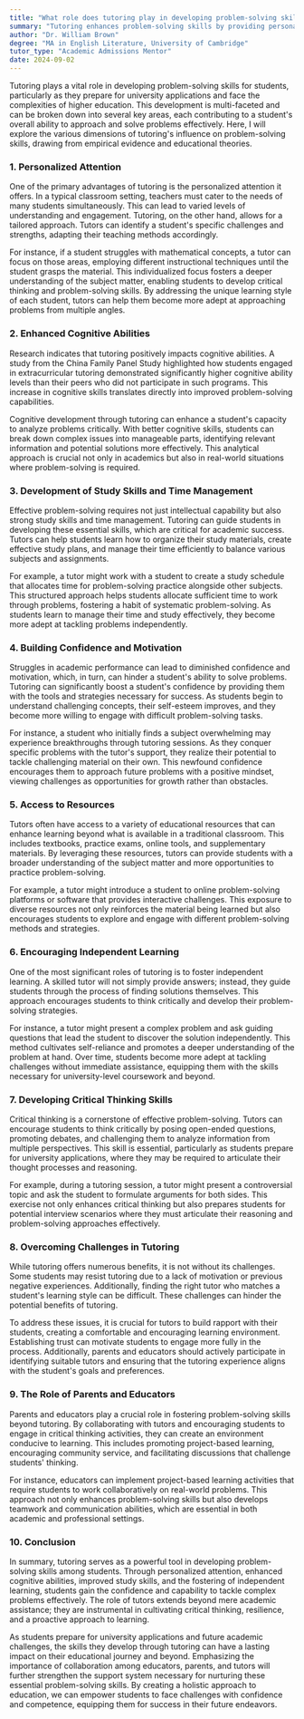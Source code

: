 ```yaml
---
title: "What role does tutoring play in developing problem-solving skills?"
summary: "Tutoring enhances problem-solving skills by providing personalized attention, tailored strategies, and support for students preparing for higher education challenges."
author: "Dr. William Brown"
degree: "MA in English Literature, University of Cambridge"
tutor_type: "Academic Admissions Mentor"
date: 2024-09-02
---
```


Tutoring plays a vital role in developing problem-solving skills for students, particularly as they prepare for university applications and face the complexities of higher education. This development is multi-faceted and can be broken down into several key areas, each contributing to a student's overall ability to approach and solve problems effectively. Here, I will explore the various dimensions of tutoring's influence on problem-solving skills, drawing from empirical evidence and educational theories.

### 1. Personalized Attention

One of the primary advantages of tutoring is the personalized attention it offers. In a typical classroom setting, teachers must cater to the needs of many students simultaneously. This can lead to varied levels of understanding and engagement. Tutoring, on the other hand, allows for a tailored approach. Tutors can identify a student's specific challenges and strengths, adapting their teaching methods accordingly.

For instance, if a student struggles with mathematical concepts, a tutor can focus on those areas, employing different instructional techniques until the student grasps the material. This individualized focus fosters a deeper understanding of the subject matter, enabling students to develop critical thinking and problem-solving skills. By addressing the unique learning style of each student, tutors can help them become more adept at approaching problems from multiple angles.

### 2. Enhanced Cognitive Abilities

Research indicates that tutoring positively impacts cognitive abilities. A study from the China Family Panel Study highlighted how students engaged in extracurricular tutoring demonstrated significantly higher cognitive ability levels than their peers who did not participate in such programs. This increase in cognitive skills translates directly into improved problem-solving capabilities.

Cognitive development through tutoring can enhance a student's capacity to analyze problems critically. With better cognitive skills, students can break down complex issues into manageable parts, identifying relevant information and potential solutions more effectively. This analytical approach is crucial not only in academics but also in real-world situations where problem-solving is required.

### 3. Development of Study Skills and Time Management

Effective problem-solving requires not just intellectual capability but also strong study skills and time management. Tutoring can guide students in developing these essential skills, which are critical for academic success. Tutors can help students learn how to organize their study materials, create effective study plans, and manage their time efficiently to balance various subjects and assignments.

For example, a tutor might work with a student to create a study schedule that allocates time for problem-solving practice alongside other subjects. This structured approach helps students allocate sufficient time to work through problems, fostering a habit of systematic problem-solving. As students learn to manage their time and study effectively, they become more adept at tackling problems independently.

### 4. Building Confidence and Motivation

Struggles in academic performance can lead to diminished confidence and motivation, which, in turn, can hinder a student's ability to solve problems. Tutoring can significantly boost a student's confidence by providing them with the tools and strategies necessary for success. As students begin to understand challenging concepts, their self-esteem improves, and they become more willing to engage with difficult problem-solving tasks.

For instance, a student who initially finds a subject overwhelming may experience breakthroughs through tutoring sessions. As they conquer specific problems with the tutor's support, they realize their potential to tackle challenging material on their own. This newfound confidence encourages them to approach future problems with a positive mindset, viewing challenges as opportunities for growth rather than obstacles.

### 5. Access to Resources

Tutors often have access to a variety of educational resources that can enhance learning beyond what is available in a traditional classroom. This includes textbooks, practice exams, online tools, and supplementary materials. By leveraging these resources, tutors can provide students with a broader understanding of the subject matter and more opportunities to practice problem-solving.

For example, a tutor might introduce a student to online problem-solving platforms or software that provides interactive challenges. This exposure to diverse resources not only reinforces the material being learned but also encourages students to explore and engage with different problem-solving methods and strategies.

### 6. Encouraging Independent Learning

One of the most significant roles of tutoring is to foster independent learning. A skilled tutor will not simply provide answers; instead, they guide students through the process of finding solutions themselves. This approach encourages students to think critically and develop their problem-solving strategies.

For instance, a tutor might present a complex problem and ask guiding questions that lead the student to discover the solution independently. This method cultivates self-reliance and promotes a deeper understanding of the problem at hand. Over time, students become more adept at tackling challenges without immediate assistance, equipping them with the skills necessary for university-level coursework and beyond.

### 7. Developing Critical Thinking Skills

Critical thinking is a cornerstone of effective problem-solving. Tutors can encourage students to think critically by posing open-ended questions, promoting debates, and challenging them to analyze information from multiple perspectives. This skill is essential, particularly as students prepare for university applications, where they may be required to articulate their thought processes and reasoning.

For example, during a tutoring session, a tutor might present a controversial topic and ask the student to formulate arguments for both sides. This exercise not only enhances critical thinking but also prepares students for potential interview scenarios where they must articulate their reasoning and problem-solving approaches effectively.

### 8. Overcoming Challenges in Tutoring

While tutoring offers numerous benefits, it is not without its challenges. Some students may resist tutoring due to a lack of motivation or previous negative experiences. Additionally, finding the right tutor who matches a student's learning style can be difficult. These challenges can hinder the potential benefits of tutoring.

To address these issues, it is crucial for tutors to build rapport with their students, creating a comfortable and encouraging learning environment. Establishing trust can motivate students to engage more fully in the process. Additionally, parents and educators should actively participate in identifying suitable tutors and ensuring that the tutoring experience aligns with the student's goals and preferences.

### 9. The Role of Parents and Educators

Parents and educators play a crucial role in fostering problem-solving skills beyond tutoring. By collaborating with tutors and encouraging students to engage in critical thinking activities, they can create an environment conducive to learning. This includes promoting project-based learning, encouraging community service, and facilitating discussions that challenge students' thinking.

For instance, educators can implement project-based learning activities that require students to work collaboratively on real-world problems. This approach not only enhances problem-solving skills but also develops teamwork and communication abilities, which are essential in both academic and professional settings.

### 10. Conclusion

In summary, tutoring serves as a powerful tool in developing problem-solving skills among students. Through personalized attention, enhanced cognitive abilities, improved study skills, and the fostering of independent learning, students gain the confidence and capability to tackle complex problems effectively. The role of tutors extends beyond mere academic assistance; they are instrumental in cultivating critical thinking, resilience, and a proactive approach to learning.

As students prepare for university applications and future academic challenges, the skills they develop through tutoring can have a lasting impact on their educational journey and beyond. Emphasizing the importance of collaboration among educators, parents, and tutors will further strengthen the support system necessary for nurturing these essential problem-solving skills. By creating a holistic approach to education, we can empower students to face challenges with confidence and competence, equipping them for success in their future endeavors.
    